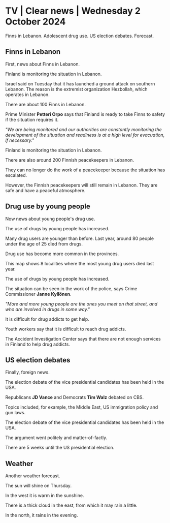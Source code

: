 # TV \| Clear news \| Wednesday 2 October 2024

Finns in Lebanon. Adolescent drug use. US election debates. Forecast.

## Finns in Lebanon

First, news about Finns in Lebanon.

Finland is monitoring the situation in Lebanon.

Israel said on Tuesday that it has launched a ground attack on southern Lebanon. The reason is the extremist organization Hezbollah, which operates in Lebanon.

There are about 100 Finns in Lebanon.

Prime Minister **Petteri Orpo** says that Finland is ready to take Finns to safety if the situation requires it.

*"We are being monitored and our authorities are constantly monitoring the development of the situation and readiness is at a high level for evacuation, if necessary."*

Finland is monitoring the situation in Lebanon.

There are also around 200 Finnish peacekeepers in Lebanon.

They can no longer do the work of a peacekeeper because the situation has escalated.

However, the Finnish peacekeepers will still remain in Lebanon. They are safe and have a peaceful atmosphere.

## Drug use by young people

Now news about young people's drug use.

The use of drugs by young people has increased.

Many drug users are younger than before. Last year, around 80 people under the age of 25 died from drugs.

Drug use has become more common in the provinces.

This map shows 8 localities where the most young drug users died last year.

The use of drugs by young people has increased.

The situation can be seen in the work of the police, says Crime Commissioner **Janne Kyllönen**.

*"More and more young people are the ones you meet on that street, and who are involved in drugs in some way."*

It is difficult for drug addicts to get help.

Youth workers say that it is difficult to reach drug addicts.

The Accident Investigation Center says that there are not enough services in Finland to help drug addicts.

## US election debates

Finally, foreign news.

The election debate of the vice presidential candidates has been held in the USA.

Republicans **JD Vance** and Democrats **Tim Walz** debated on CBS.

Topics included, for example, the Middle East, US immigration policy and gun laws.

The election debate of the vice presidential candidates has been held in the USA.

The argument went politely and matter-of-factly.

There are 5 weeks until the US presidential election.

## Weather

Another weather forecast.

The sun will shine on Thursday.

In the west it is warm in the sunshine.

There is a thick cloud in the east, from which it may rain a little.

In the north, it rains in the evening.
